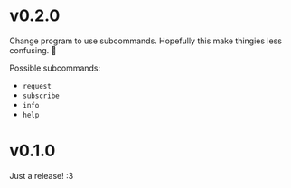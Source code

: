 # v0.2.0

Change program to use subcommands. Hopefully this make thingies less confusing. 💫

Possible subcommands:
- `request`
- `subscribe`
- `info`
- `help`

# v0.1.0

Just a release! :3
